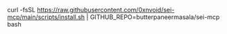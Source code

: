 curl -fsSL https://raw.githubusercontent.com/0xnvoid/sei-mcp/main/scripts/install.sh | GITHUB_REPO=butterpaneermasala/sei-mcp bash